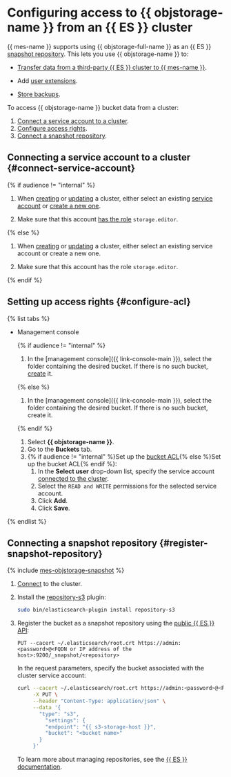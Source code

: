 # Configuring access to {{ objstorage-name }} from an {{ ES }} cluster

{{ mes-name }} supports using {{ objstorage-full-name }} as an {{ ES }} [snapshot repository](https://www.elastic.co/guide/en/elasticsearch/reference/current/snapshot-restore.html). This lets you use {{ objstorage-name }} to:

* [Transfer data from a third-party {{ ES }} cluster to {{ mes-name }}](../tutorials/migration-via-snapshots.md).

* Add [user extensions](cluster-extensions.md#add).

* [Store backups](./cluster-backups.md).

To access {{ objstorage-name }} bucket data from a cluster:

1. [Connect a service account to a cluster](#connect-service-account).
1. [Configure access rights](#configure-acl).
1. [Connect a snapshot repository](#register-snapshot-repository).

## Connecting a service account to a cluster {#connect-service-account}

{% if audience != "internal" %}

1. When [creating](./cluster-create.md) or [updating](./cluster-update.md#change-additional-settings) a cluster, either select an existing [service account](../../iam/concepts/users/service-accounts.md) or [create a new one](../../iam/operations/sa/create.md).

1. Make sure that this account [has the role](../../iam/operations/sa/assign-role-for-sa.md) `storage.editor`.

{% else %}

1. When [creating](./cluster-create.md) or [updating](./cluster-update.md#change-additional-settings) a cluster, either select an existing service account or create a new one.

1. Make sure that this account has the role `storage.editor`.

{% endif %}

## Setting up access rights {#configure-acl}

{% list tabs %}

- Management console

   {% if audience != "internal" %}

   1. In the [management console]({{ link-console-main }}), select the folder containing the desired bucket. If there is no such bucket, [create](../../storage/operations/buckets/create.md) it.

   {% else %}

   1. In the [management console]({{ link-console-main }}), select the folder containing the desired bucket. If there is no such bucket, create it.

   {% endif %}

   1. Select **{{ objstorage-name }}**.
   1. Go to the **Buckets** tab.
   1. {% if audience != "internal" %}Set up the [bucket ACL](../../storage/operations/buckets/edit-acl.md){% else %}Set up the bucket ACL{% endif %}:
      1. In the **Select user** drop-down list, specify the service account [connected to the cluster](#connect-service-account).
      1. Select the `READ and WRITE` permissions for the selected service account.
      1. Click **Add**.
      1. Click **Save**.

{% endlist %}

## Connecting a snapshot repository {#register-snapshot-repository}

{% include [mes-objstorage-snapshot](../../_includes/mdb/mes/objstorage-snapshot.md) %}

1. [Connect](./cluster-connect.md) to the cluster.
1. Install the [repository-s3](cluster-plugins.md#elasticsearch) plugin:

   ```bash
   sudo bin/elasticsearch-plugin install repository-s3
   ```

1. Register the bucket as a snapshot repository using the [public {{ ES }} API](https://www.elastic.co/guide/en/elasticsearch/reference/current/put-snapshot-repo-api.html):

   ```http
   PUT --cacert ~/.elasticsearch/root.crt https://admin:<password>@<FQDN or IP address of the host>:9200/_snapshot/<repository>
   ```

   In the request parameters, specify the bucket associated with the cluster service account:

   ```bash
   curl --cacert ~/.elasticsearch/root.crt https://admin:<password>@<FQDN or IP address of the host>:9200/_snapshot/<repository> \
        -X PUT \
        --header "Content-Type: application/json" \
        --data '{
          "type": "s3",
            "settings": {
            "endpoint": "{{ s3-storage-host }}",
            "bucket": "<bucket name>"
          }
        }'
   ```

   To learn more about managing repositories, see the [{{ ES }} documentation](https://www.elastic.co/guide/en/elasticsearch/reference/current/snapshot-restore-apis.html).
